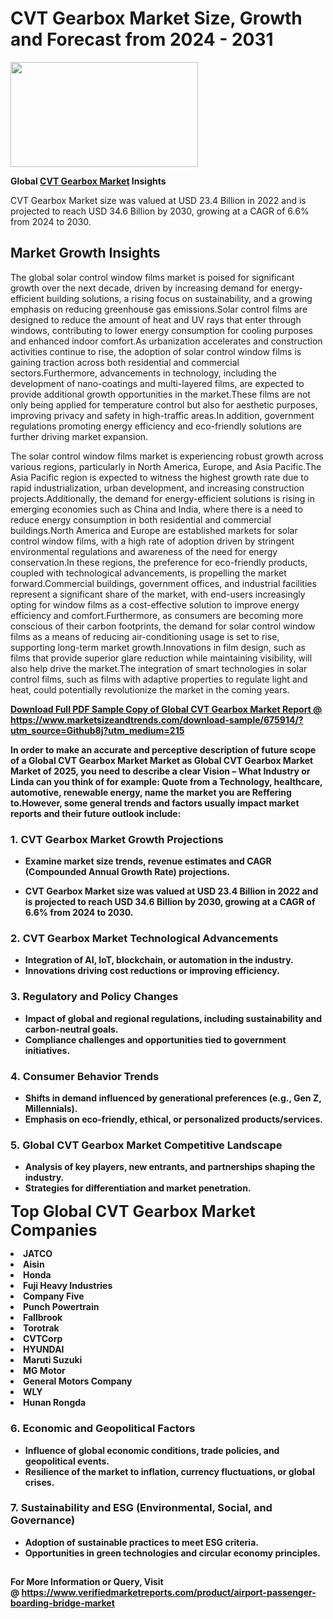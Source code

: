 <H1>CVT Gearbox Market Size, Growth and Forecast from 2024 - 2031</H1><img class="aligncenter size-medium wp-image-584254" src="https://thirdeyenews.in/wp-content/uploads/2024/09/Global-Market-Research-300x168.jpeg" alt="" width="300" height="168" /><p><strong>Global&nbsp;<a href="https://www.marketsizeandtrends.com/download-sample/675914/?utm_source=Github8j?utm_medium=215">CVT Gearbox Market</a> Insights</strong></p><p>CVT Gearbox Market size was valued at USD 23.4 Billion in 2022 and is projected to reach USD 34.6 Billion by 2030, growing at a CAGR of 6.6% from 2024 to 2030.</p><p><h2>Market Growth Insights</h2> <p>The global solar control window films market is poised for significant growth over the next decade, driven by increasing demand for energy-efficient building solutions, a rising focus on sustainability, and a growing emphasis on reducing greenhouse gas emissions.Solar control films are designed to reduce the amount of heat and UV rays that enter through windows, contributing to lower energy consumption for cooling purposes and enhanced indoor comfort.As urbanization accelerates and construction activities continue to rise, the adoption of solar control window films is gaining traction across both residential and commercial sectors.Furthermore, advancements in technology, including the development of nano-coatings and multi-layered films, are expected to provide additional growth opportunities in the market.These films are not only being applied for temperature control but also for aesthetic purposes, improving privacy and safety in high-traffic areas.In addition, government regulations promoting energy efficiency and eco-friendly solutions are further driving market expansion.</p> <p><strong><a href="#"></a></strong></p> <p>The solar control window films market is experiencing robust growth across various regions, particularly in North America, Europe, and Asia Pacific.The Asia Pacific region is expected to witness the highest growth rate due to rapid industrialization, urban development, and increasing construction projects.Additionally, the demand for energy-efficient solutions is rising in emerging economies such as China and India, where there is a need to reduce energy consumption in both residential and commercial buildings.North America and Europe are established markets for solar control window films, with a high rate of adoption driven by stringent environmental regulations and awareness of the need for energy conservation.In these regions, the preference for eco-friendly products, coupled with technological advancements, is propelling the market forward.Commercial buildings, government offices, and industrial facilities represent a significant share of the market, with end-users increasingly opting for window films as a cost-effective solution to improve energy efficiency and comfort.Furthermore, as consumers are becoming more conscious of their carbon footprints, the demand for solar control window films as a means of reducing air-conditioning usage is set to rise, supporting long-term market growth.Innovations in film design, such as films that provide superior glare reduction while maintaining visibility, will also help drive the market.The integration of smart technologies in solar control films, such as films with adaptive properties to regulate light and heat, could potentially revolutionize the market in the coming years.<p><strong><a href="#"></p><p><span class=""><strong>Download Full PDF Sample Copy of Global CVT Gearbox Market Report</strong> @ <a href="https://www.marketsizeandtrends.com/download-sample/675914/?utm_source=Github8j?utm_medium=215" target="_blank">https://www.marketsizeandtrends.com/download-sample/675914/?utm_source=Github8j?utm_medium=215</a></span></p><p>In order to make an accurate and perceptive description of future scope of a Global&nbsp;CVT Gearbox Market Market as Global&nbsp;CVT Gearbox Market Market of 2025, you need to describe a clear Vision &ndash; What Industry or Linda can you think of for example: Quote from a Technology, healthcare, automotive, renewable energy, name the market you are Reffering to.However, some general trends and factors usually impact market reports and their future outlook include:</p><h3>1.&nbsp;<strong>CVT Gearbox Market Growth Projections</strong></h3><ul><li>Examine market size trends, revenue estimates and CAGR (Compounded Annual Growth Rate) projections.</li><li><p>CVT Gearbox Market size was valued at USD 23.4 Billion in 2022 and is projected to reach USD 34.6 Billion by 2030, growing at a CAGR of 6.6% from 2024 to 2030.</p></li></ul><h3>2.&nbsp;<strong>CVT Gearbox Market Technological Advancements</strong></h3><ul><li>Integration of AI, IoT, blockchain, or automation in the industry.</li><li>Innovations driving cost reductions or improving efficiency.</li></ul><h3>3.&nbsp;<strong>Regulatory and Policy Changes</strong></h3><ul><li>Impact of global and regional regulations, including sustainability and carbon-neutral goals.</li><li>Compliance challenges and opportunities tied to government initiatives.</li></ul><h3>4.&nbsp;<strong>Consumer Behavior Trends</strong></h3><ul><li>Shifts in demand influenced by generational preferences (e.g., Gen Z, Millennials).</li><li>Emphasis on eco-friendly, ethical, or personalized products/services.</li></ul><h3>5.&nbsp;<strong>Global CVT Gearbox Market Competitive Landscape</strong></h3><ul><li>Analysis of key players, new entrants, and partnerships shaping the industry.</li><li>Strategies for differentiation and market penetration.</li></ul><p data-pm-slice="1 1 []"><span style="color: inherit; font-family: inherit; font-size: 25px;">Top Global CVT Gearbox Market Companies</span></p><div class="" data-test-id=""><p><li>JATCO</li><li> Aisin</li><li> Honda</li><li> Fuji Heavy Industries</li><li> Company Five</li><li> Punch Powertrain</li><li> Fallbrook</li><li> Torotrak</li><li> CVTCorp</li><li> HYUNDAI</li><li> Maruti Suzuki</li><li> MG Motor</li><li> General Motors Company</li><li> WLY</li><li> Hunan Rongda</li></p></div><h3>6.&nbsp;<strong>Economic and Geopolitical Factors</strong></h3><ul><li>Influence of global economic conditions, trade policies, and geopolitical events.</li><li>Resilience of the market to inflation, currency fluctuations, or global crises.</li></ul><h3>7.&nbsp;<strong>Sustainability and ESG (Environmental, Social, and Governance)</strong></h3><ul><li>Adoption of sustainable practices to meet ESG criteria.</li><li>Opportunities in green technologies and circular economy principles.</li></ul><h2><strong style="font-size: 14px;">For More Information or Query, Visit @&nbsp;</strong><a style="background-color: #ffffff; font-size: 14px;" href="https://www.marketsizeandtrends.com/report/cvt-gearbox-market/" target="_blank">https://www.verifiedmarketreports.com/product/airport-passenger-boarding-bridge-market</a></h2>